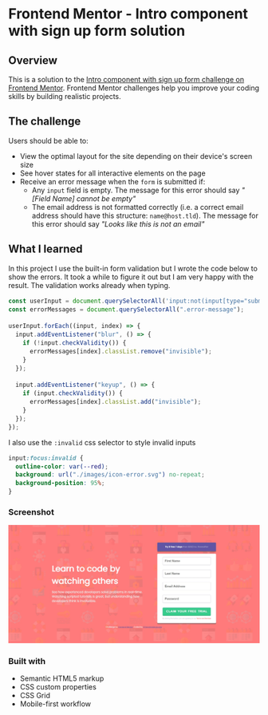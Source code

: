 # Frontend Mentor - Intro component with sign up form solution

## Overview

This is a solution to the [Intro component with sign up form challenge on Frontend Mentor](https://www.frontendmentor.io/challenges/intro-component-with-signup-form-5cf91bd49edda32581d28fd1). Frontend Mentor challenges help you improve your coding skills by building realistic projects.

## The challenge

Users should be able to:

- View the optimal layout for the site depending on their device's screen size
- See hover states for all interactive elements on the page
- Receive an error message when the `form` is submitted if:
  - Any `input` field is empty. The message for this error should say _"[Field Name] cannot be empty"_
  - The email address is not formatted correctly (i.e. a correct email address should have this structure: `name@host.tld`). The message for this error should say _"Looks like this is not an email"_

## What I learned
In this project I use the built-in form validation but I wrote the code below to show the errors.
It took a while to figure it out but I am very happy with the result. The validation works already when typing.

```js
const userInput = document.querySelectorAll('input:not(input[type="submit"])');
const errorMessages = document.querySelectorAll(".error-message");

userInput.forEach((input, index) => {
  input.addEventListener("blur", () => {
    if (!input.checkValidity()) {
      errorMessages[index].classList.remove("invisible");
    }
  });

  input.addEventListener("keyup", () => {
    if (input.checkValidity()) {
      errorMessages[index].classList.add("invisible");
    }
  });
});
```
I also use the `:invalid` css selector to style invalid inputs 

````css
input:focus:invalid {
  outline-color: var(--red);
  background: url("./images/icon-error.svg") no-repeat;
  background-position: 95%;
}
````
### Screenshot

![](./images/screenshot.jpg)



### Built with

- Semantic HTML5 markup
- CSS custom properties
- CSS Grid
- Mobile-first workflow
